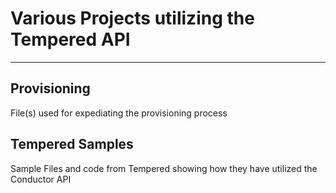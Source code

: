 # **Various Projects utilizing the Tempered API**
---
## Provisioning
File(s) used for expediating the provisioning process

## Tempered Samples
Sample Files and code from Tempered showing how they have utilized the Conductor API